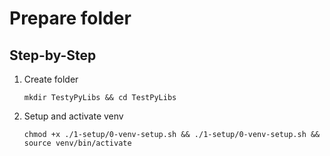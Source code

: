 # Prepare folder

## Step-by-Step

1) Create folder

    `mkdir TestyPyLibs && cd TestPyLibs`

2) Setup and activate venv

    `chmod +x ./1-setup/0-venv-setup.sh && ./1-setup/0-venv-setup.sh && source venv/bin/activate`

